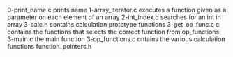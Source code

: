 0-print_name.c prints name
1-array_iterator.c executes a function given as a parameter on each element of an array
2-int_index.c searches for an int in array
3-calc.h contains calculation prototype functions
3-get_op_func.c c contains the functions that selects the correct function from op_functions
3-main.c the main function
3-op_functions.c ontains the various calculation functions
function_pointers.h
